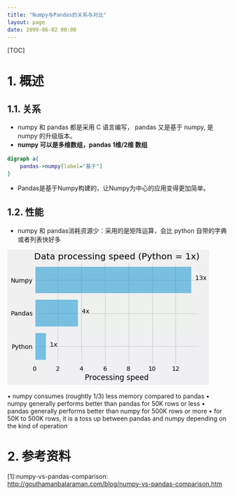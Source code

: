 ```yaml
---
title: "Numpy与Pandas的关系与对比"
layout: page
date: 2099-06-02 00:00
---
```


[TOC]

# 1. 概述

## 1.1. 关系
* numpy 和 pandas 都是采用 C 语言编写， pandas 又是基于 numpy, 是 numpy 的升级版本。
* **numpy 可以是多维数组，pandas 1维/2维 数组**

```dot
digraph a{
    pandas->numpy[label="基于"]
}
```
* Pandas是基于Numpy构建的，让Numpy为中心的应用变得更加简单。
## 1.2. 性能
* numpy 和 pandas消耗资源少：采用的是矩阵运算，会比 python 自带的字典或者列表快好多 

![](/attach/images/2019-10-26-13-42-49.png)

• numpy consumes (roughtly 1/3) less memory compared to pandas
• numpy generally performs better than pandas for 50K rows or less
• pandas generally performs better than numpy for 500K rows or more
• for 50K to 500K rows, it is a toss up between pandas and numpy depending on the kind of operation

# 2. 参考资料

[1]:numpy-vs-pandas-comparison: http://gouthamanbalaraman.com/blog/numpy-vs-pandas-comparison.htm

